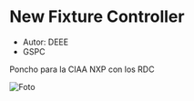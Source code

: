 # New Fixture Controller #
* Autor: DEEE
* GSPC

Poncho para la CIAA NXP con los RDC

![Foto](https://raw.githubusercontent.com/  "Hasta la vista baby")